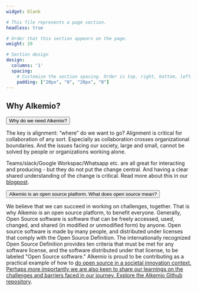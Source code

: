 ```yaml
---
widget: blank

# This file represents a page section.
headless: true

# Order that this section appears on the page.
weight: 20

# Section design
design:
  columns: '1'
  spacing:
    # Customize the section spacing. Order is top, right, bottom, left.
    padding: ["20px", "0", "20px", "0"]
---
```

<h2 class="pb-2 font-weight-bold"> Why Alkemio? </h2>
<!-- Title of collapisble -->
<button type="button" class="collapsible" data-toggle="collapse" data-target="#why-alkemio">Why do we need Alkemio?
</button>
<!-- Content of collapisible -->

<div id="why-alkemio" class="collapse">
  <div class="content">
    <p>The key is alignment: “where” do we want to go? Alignment is critical for collaboration of any sort. Especially as collaboration crosses organizational boundaries. And the issues facing our society, large and small, cannot be solved by people or organizations working alone. </p>
    <p>Teams/slack/Google Workspac/Whatsapp etc. are all great for interacting and producing - but they do not put the change central. And having a clear shared understanding of the change is critical. Read more about this in our <a href="https://draft.alkem.io/post/2022-01-why-do-we-need/" target="_blank"> blogpost</a>.</p>
  </div>
</div>
<!-- Title of collapisble -->
<button type="button" class="collapsible" data-toggle="collapse" data-target="#why-alkemio-opensource">Alkemio is an open source platform. What does open source mean?
</button>
<!-- Content of collapisible -->

<div id="why-alkemio-opensource" class="collapse">
  <div class="content">
    <p> We believe that we can succeed in working on challenges, together. That is why Alkemio is an open source platform, to benefit everyone. Generally, Open Source software is software that can be freely accessed, used, changed, and shared (in modified or unmodified form) by anyone. Open source software is made by many people, and distributed under licenses that comply with the Open Source Definition. The internationally recognized Open Source Definition provides ten criteria that must be met for any software license, and the software distributed under that license, to be labeled "Open Source software." Alkemio is proud to be contributing as a practical example of how to <a href="https://www.alkemio.foundation/post/2021-07-open-source-pleio"> do open source  in a societal innovation context. Perhaps more importantly we are also keen to share our learnings on the challenges and barriers faced in our journey. Explore the <a href="https://github.com/alkem-io" target="_blank"> Alkemio Github repository</a>.</p>
  </div>
</div>

